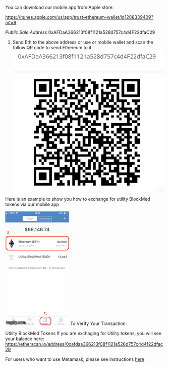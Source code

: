 You can download our mobile app from Apple store:

https://itunes.apple.com/us/app/trust-ethereum-wallet/id1288339409?mt=8

*Public Sale Address*
0xAFDaA366213f08f1121a528d757c4d4F22dfaC29
1. Send Eth to the above address or use or mobile wallet and scan the follow QR code to send Ethereum to it.
![QR Code](https://github.com/BlockMedical/BlockMedical/raw/master/docs/mobiledocs/tradecontract_QRcode.mainnet.png)

Here is an example to show you how to exchange for utility BlockMed tokens via our mobile app

![=>](https://github.com/BlockMedical/BlockMedical/blob/master/docs/mobiledocs/exchange_bmd_example.gif)
To Verify Your Transaction:

Utility BlockMed Tokens
If you are exchaging for Utility tokens, you will see your balance here:
https://etherscan.io/address/0xafdaa366213f08f1121a528d757c4d4f22dfac29

For users who want to use Metamask, please see instructions [here](https://github.com/BlockMedical/BlockMedical/blob/master/docs/metamaskdocs/metamask_exchange_instructions.md)
